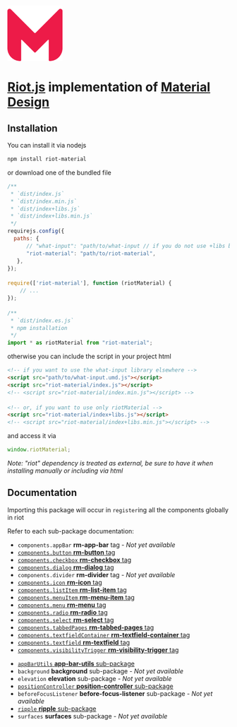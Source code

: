 <img src="https://raw.githubusercontent.com/riot-material/riot-material/master/logo.svg" width="125">

# [Riot.js](https://riot.js.org/) implementation of [Material Design](https://material.io/)
## Installation
You can install it via nodejs
```sh
npm install riot-material
```
or download one of the bundled file
```js
/**
 * `dist/index.js`
 * `dist/index.min.js`
 * `dist/index+libs.js`
 * `dist/index+libs.min.js`
 */
requirejs.config({
  paths: {
      // "what-input": "path/to/what-input // if you do not use +libs bundle
      "riot-material": "path/to/riot-material",
   },
});

require(['riot-material'], function (riotMaterial) {
    // ...
});

/**
 * `dist/index.es.js`
 * npm installation
 */
import * as riotMaterial from "riot-material";
```
otherwise you can include the script in your project html
```html
<!-- if you want to use the what-input library elsewhere -->
<script src="path/to/what-input.umd.js"></script>
<script src="riot-material/index.js"></script>
<!-- <script src="riot-material/index.min.js"></script> -->

<!-- or, if you want to use only riotMaterial -->
<script src="riot-material/index+libs.js"></script>
<!-- <script src="riot-material/index+libs.min.js"></script> -->
```
and access it via
```js
window.riotMaterial;
```
*Note: "riot" dependency is treated as external, be sure to have it when installing manually or including via html*
## Documentation
Importing this package will occur in `register`ing all the components globally in riot

Refer to each sub-package documentation:
- `components.appBar` **rm-app-bar** tag - *Not yet available*
- [`components.button` **rm-button** tag](https://github.com/riot-material/riot-material/blob/master/packages/rm-button/README.md)
- [`components.checkbox` **rm-checkbox** tag](https://github.com/riot-material/riot-material/blob/master/packages/rm-checkbox/README.md)
- [`components.dialog` **rm-dialog** tag](https://github.com/riot-material/riot-material/blob/master/packages/rm-dialog/README.md)
- `components.divider` **rm-divider** tag - *Not yet available*
- [`components.icon` **rm-icon** tag](https://github.com/riot-material/riot-material/blob/master/packages/rm-icon/README.md)
- [`components.listItem` **rm-list-item** tag](https://github.com/riot-material/riot-material/blob/master/packages/rm-list-item/README.md)
- [`components.menuItem` **rm-menu-item** tag](https://github.com/riot-material/riot-material/blob/master/packages/rm-menu-item/README.md)
- [`components.menu` **rm-menu** tag](https://github.com/riot-material/riot-material/blob/master/packages/rm-menu/README.md)
- [`components.radio` **rm-radio** tag](https://github.com/riot-material/riot-material/blob/master/packages/rm-radio/README.md)
- [`components.select` **rm-select** tag](https://github.com/riot-material/riot-material/blob/master/packages/rm-select/README.md)
- [`components.tabbedPages` **rm-tabbed-pages** tag](https://github.com/riot-material/riot-material/blob/master/packages/rm-tabbed-pages/README.md)
- [`components.textfieldContainer` **rm-textfield-container** tag](https://github.com/riot-material/riot-material/blob/master/packages/rm-textfield-container/README.md)
- [`components.textfield` **rm-textfield** tag](https://github.com/riot-material/riot-material/blob/master/packages/rm-textfield/README.md)
- [`components.visibilityTrigger` **rm-visibility-trigger** tag](https://github.com/riot-material/riot-material/blob/master/packages/rm-visibility-trigger/README.md)
<!--  -->
- [`appBarUtils` **app-bar-utils** sub-package](https://github.com/riot-material/riot-material/blob/master/packages/app-bar-utils/README.md)
- `background` **background** sub-package - *Not yet available*
- `elevation` **elevation** sub-package - *Not yet available*
- [`positionController` **position-controller** sub-package](https://github.com/riot-material/riot-material/blob/master/packages/position-controller/README.md)
- `beforeFocusListener` **before-focus-listener** sub-package - *Not yet available*
- [`ripple` **ripple** sub-package](https://github.com/riot-material/riot-material/blob/master/packages/ripple/README.md)
- `surfaces` **surfaces** sub-package - *Not yet available*